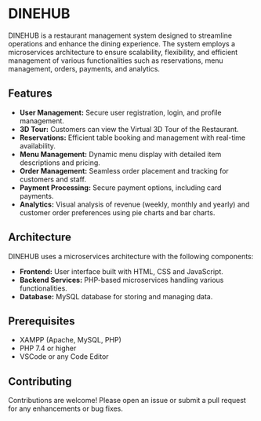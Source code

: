 # DINEHUB

DINEHUB is a restaurant management system designed to streamline operations and enhance the dining experience. The system employs a microservices architecture to ensure scalability, flexibility, and efficient management of various functionalities such as reservations, menu management, orders, payments, and analytics.

## Features

- **User Management:** Secure user registration, login, and profile management.
- **3D Tour:** Customers can view the Virtual 3D Tour of the Restaurant.
- **Reservations:** Efficient table booking and management with real-time availability.
- **Menu Management:** Dynamic menu display with detailed item descriptions and pricing.
- **Order Management:** Seamless order placement and tracking for customers and staff.
- **Payment Processing:** Secure payment options, including card payments.
- **Analytics:** Visual analysis of revenue (weekly, monthly and yearly) and customer order preferences using pie charts and bar charts.

## Architecture

DINEHUB uses a microservices architecture with the following components:

- **Frontend:** User interface built with HTML, CSS and JavaScript.
- **Backend Services:** PHP-based microservices handling various functionalities.
- **Database:** MySQL database for storing and managing data.

## Prerequisites

- XAMPP (Apache, MySQL, PHP)
- PHP 7.4 or higher
- VSCode or any Code Editor


## Contributing

Contributions are welcome! Please open an issue or submit a pull request for any enhancements or bug fixes.
